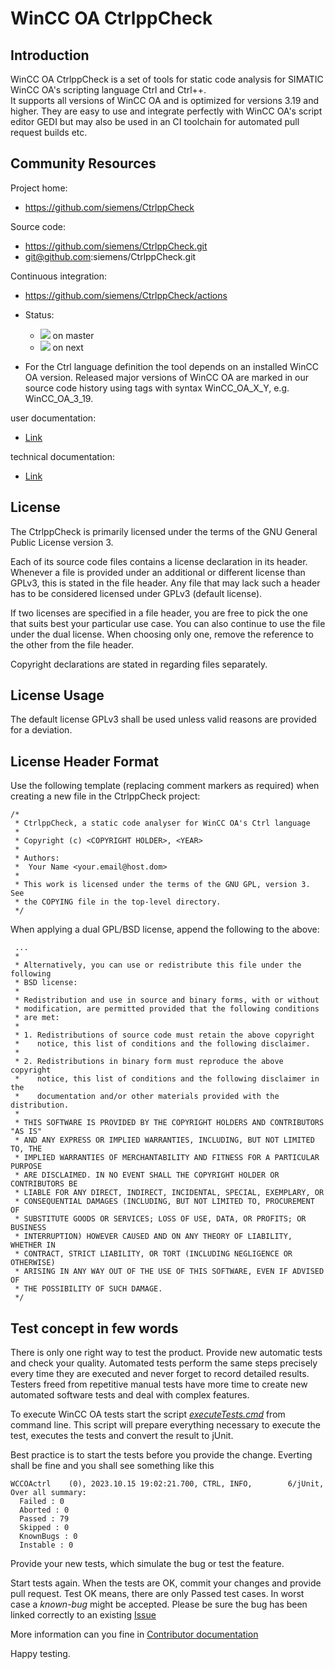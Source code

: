 
WinCC OA CtrlppCheck
=====================

Introduction
------------

WinCC OA CtrlppCheck is a set of tools for static code analysis for SIMATIC WinCC OA's scripting language Ctrl and Ctrl++.  
It supports all versions of WinCC OA and is optimized for versions 3.19 and higher.
They are easy to use and integrate perfectly with WinCC OA's script editor GEDI but may also be used in an CI toolchain for automated pull request builds etc.

Community Resources
-------------------

Project home:

- https://github.com/siemens/CtrlppCheck

Source code:

- https://github.com/siemens/CtrlppCheck.git
- git@github.com:siemens/CtrlppCheck.git

Continuous integration:

- https://github.com/siemens/CtrlppCheck/actions

- Status:
  - ![](https://github.com/siemens/CtrlppCheck/actions/workflows/main.yaml/badge.svg?branch=master) on master
  - ![](https://github.com/siemens/CtrlppCheck/actions/workflows/main.yaml/badge.svg?branch=next) on next

- For the Ctrl language definition the tool depends on an installed WinCC OA version. Released major versions of WinCC OA are marked in our source code history using tags with syntax WinCC_OA_X_Y, e.g. WinCC_OA_3_19.

user documentation:

- [Link](docs/user.md)

technical documentation:

- [Link](docs/contributor.md)

License
-------

The CtrlppCheck is primarily licensed under the terms of the GNU
General Public License version 3.

Each of its source code files contains a license declaration in its header.
Whenever a file is provided under an additional or different license than
GPLv3, this is stated in the file header. Any file that may lack such a
header has to be considered licensed under GPLv3 (default license).

If two licenses are specified in a file header, you are free to pick the one
that suits best your particular use case. You can also continue to use the
file under the dual license. When choosing only one, remove the reference to
the other from the file header.

Copyright declarations are stated in regarding files separately.

License Usage
-------------

The default license GPLv3 shall be used unless valid reasons are provided for a
deviation.

License Header Format
---------------------

Use the following template (replacing comment markers as required) when
creating a new file in the CtrlppCheck project:

```
/*
 * CtrlppCheck, a static code analyser for WinCC OA's Ctrl language
 *
 * Copyright (c) <COPYRIGHT HOLDER>, <YEAR>
 *
 * Authors:
 *  Your Name <your.email@host.dom>
 *
 * This work is licensed under the terms of the GNU GPL, version 3.  See
 * the COPYING file in the top-level directory.
 */
```

When applying a dual GPL/BSD license, append the following to the above:

```
 ...
 *
 * Alternatively, you can use or redistribute this file under the following
 * BSD license:
 *
 * Redistribution and use in source and binary forms, with or without
 * modification, are permitted provided that the following conditions
 * are met:
 *
 * 1. Redistributions of source code must retain the above copyright
 *    notice, this list of conditions and the following disclaimer.
 *
 * 2. Redistributions in binary form must reproduce the above copyright
 *    notice, this list of conditions and the following disclaimer in the
 *    documentation and/or other materials provided with the distribution.
 *
 * THIS SOFTWARE IS PROVIDED BY THE COPYRIGHT HOLDERS AND CONTRIBUTORS "AS IS"
 * AND ANY EXPRESS OR IMPLIED WARRANTIES, INCLUDING, BUT NOT LIMITED TO, THE
 * IMPLIED WARRANTIES OF MERCHANTABILITY AND FITNESS FOR A PARTICULAR PURPOSE
 * ARE DISCLAIMED. IN NO EVENT SHALL THE COPYRIGHT HOLDER OR CONTRIBUTORS BE
 * LIABLE FOR ANY DIRECT, INDIRECT, INCIDENTAL, SPECIAL, EXEMPLARY, OR
 * CONSEQUENTIAL DAMAGES (INCLUDING, BUT NOT LIMITED TO, PROCUREMENT OF
 * SUBSTITUTE GOODS OR SERVICES; LOSS OF USE, DATA, OR PROFITS; OR BUSINESS
 * INTERRUPTION) HOWEVER CAUSED AND ON ANY THEORY OF LIABILITY, WHETHER IN
 * CONTRACT, STRICT LIABILITY, OR TORT (INCLUDING NEGLIGENCE OR OTHERWISE)
 * ARISING IN ANY WAY OUT OF THE USE OF THIS SOFTWARE, EVEN IF ADVISED OF
 * THE POSSIBILITY OF SUCH DAMAGE.
 */
```

Test concept in few words
-------------------------

There is only one right way to test the product. Provide new automatic tests and check your quality.
Automated tests perform the same steps precisely every time they are executed and never forget to record detailed results. Testers freed from repetitive manual tests have more time to create new automated software tests and deal with complex features.

To execute WinCC OA tests start the script [*executeTests.cmd*](/devTools/readme.md) from command line.
This script will prepare everything necessary to execute the test, executes the tests and convert the result to jUnit.

Best practice is to start the tests before you provide the change. Everting shall be fine and you shall see something like this
```
WCCOActrl    (0), 2023.10.15 19:02:21.700, CTRL, INFO,        6/jUnit, Over all summary:
  Failed : 0
  Aborted : 0
  Passed : 79
  Skipped : 0
  KnownBugs : 0
  Instable : 0
```

Provide your new tests, which simulate the bug or test the feature.

Start tests again. When the tests are OK, commit your changes and provide pull request.
Test OK means, there are only Passed test cases. In worst case a *known-bug* might be accepted.
Please be sure the bug has been linked correctly to an existing [Issue](https://github.com/siemens/CtrlppCheck/issues)

More information can you fine in [Contributor documentation](docs/contributor.md)

Happy testing.

